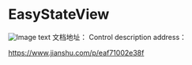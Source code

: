 # EasyStateView

![Image text](https://upload-images.jianshu.io/upload_images/3027456-cbc32b9ffcd7f193.gif?imageMogr2/auto-orient/strip)
文档地址：
Control description address：

https://www.jianshu.com/p/eaf71002e38f

